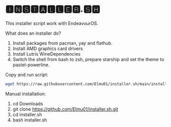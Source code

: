 # 🅸🅽🆂🆃🅰🅻🅻🅴🆁.🆂🅷
This installer script work with EndeavourOS.

What does an installer do?
1. Install packages from pacman, yay and flathub.
2. Install AMD graphics card drivers
3. Install Lutris WineDependencies
4. Switch the shell from bash to zsh, prepare starship and set the theme to pastel-powerline.

Copy and run script:
```sh
wget https://raw.githubusercontent.com/Elmu01/installer.sh/main/installer.sh -O /tmp/installer.sh && bash /tmp/installer.sh && rm /tmp/installer.sh
```
Manual installation:
1. cd Downloads
2. git clone https://github.com/Elmu01/installer.sh.git
3. cd installer.sh
3. bash installer.sh

